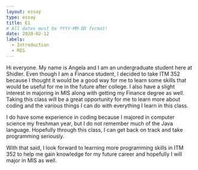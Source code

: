 ```yaml
---
layout: essay
type: essay
title: E1
# All dates must be YYYY-MM-DD format!
date: 2020-02-12
labels:
  - Introduction
  - MIS
---
```


Hi everyone. My name is Angela and I am an undergraduate student here at Shidler. Even though I am a Finance student, I decided to take ITM 352 because I thought it would be a good way for me to learn some skills that would be useful for me in the future after college. I also have a slight interest in majoring in MIS along with getting my Finance degree as well. Taking this class will be a great opportunity for me to learn more about coding and the various things I can do with everything I learn in this class. 

I do have some experience in coding because I majored in computer science my freshman year, but I do not remember much of the Java language. Hopefully through this class, I can get back on track and take programming seriously.

With that said, I look forward to learning more programming skills in ITM 352 to help me gain knowledge for my future career and hopefully I will major in MIS as well.
